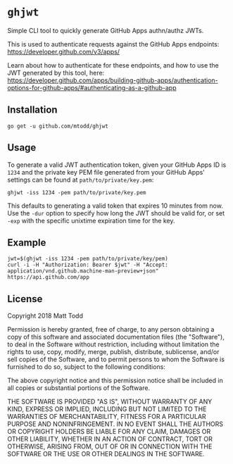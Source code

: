 # `ghjwt`

Simple CLI tool to quickly generate GitHub Apps authn/authz JWTs.

This is used to authenticate requests against the GitHub Apps endpoints:
https://developer.github.com/v3/apps/

Learn about how to authenticate for these endpoints, and how to use the JWT generated by this tool, here:
https://developer.github.com/apps/building-github-apps/authentication-options-for-github-apps/#authenticating-as-a-github-app

## Installation

``` shell
go get -u github.com/mtodd/ghjwt
```

## Usage

To generate a valid JWT authentication token, given your GitHub Apps ID is `1234` and the private key PEM file generated from your GitHub Apps' settings can be found at `path/to/private/key.pem`:

``` shell
ghjwt -iss 1234 -pem path/to/private/key.pem
```

This defaults to generating a valid token that expires 10 minutes from now. Use the `-dur` option to specify how long the JWT should be valid for, or set `-exp` with the specific unixtime expiration time for the key.

## Example

``` shell
jwt=$(ghjwt -iss 1234 -pem path/to/private/key/pem)
curl -i -H "Authorization: Bearer $jwt" -H "Accept: application/vnd.github.machine-man-preview+json" https://api.github.com/app
```

## License

Copyright 2018 Matt Todd

Permission is hereby granted, free of charge, to any person obtaining a copy of this software and associated documentation files (the "Software"), to deal in the Software without restriction, including without limitation the rights to use, copy, modify, merge, publish, distribute, sublicense, and/or sell copies of the Software, and to permit persons to whom the Software is furnished to do so, subject to the following conditions:

The above copyright notice and this permission notice shall be included in all copies or substantial portions of the Software.

THE SOFTWARE IS PROVIDED "AS IS", WITHOUT WARRANTY OF ANY KIND, EXPRESS OR IMPLIED, INCLUDING BUT NOT LIMITED TO THE WARRANTIES OF MERCHANTABILITY, FITNESS FOR A PARTICULAR PURPOSE AND NONINFRINGEMENT. IN NO EVENT SHALL THE AUTHORS OR COPYRIGHT HOLDERS BE LIABLE FOR ANY CLAIM, DAMAGES OR OTHER LIABILITY, WHETHER IN AN ACTION OF CONTRACT, TORT OR OTHERWISE, ARISING FROM, OUT OF OR IN CONNECTION WITH THE SOFTWARE OR THE USE OR OTHER DEALINGS IN THE SOFTWARE.
